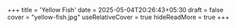 +++
title = 'Yellow Fish'
date = 2025-05-04T20:26:43+05:30
draft = false
cover = "yellow-fish.jpg"
useRelativeCover = true
hideReadMore = true
+++
